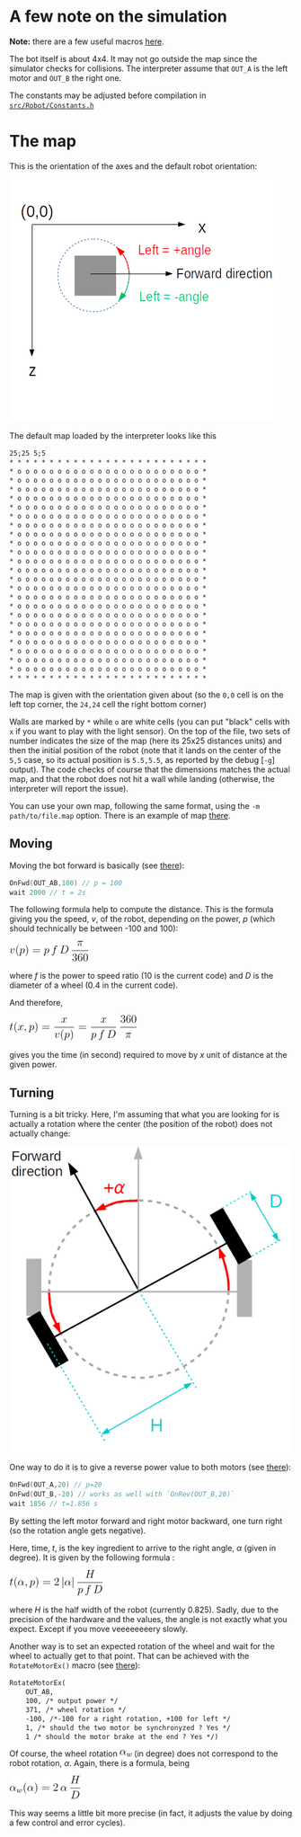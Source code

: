 # A few note on the simulation

**Note:** there are a few useful macros [here](../tests/commons.inc).

The bot itself is about 4x4. It may not go outside the map since the simulator checks for collisions.
The interpreter assume that `OUT_A` is the left motor and `OUT_B` the right one.

The constants may be adjusted before compilation in [`src/Robot/Constants.h`](../src/Robot/Constants.h)

# The map

This is the orientation of the axes and the default robot orientation:

![](im/axes.png)

The default map loaded by the interpreter looks like this

```
25;25 5;5
* * * * * * * * * * * * * * * * * * * * * * * * *
* o o o o o o o o o o o o o o o o o o o o o o o *
* o o o o o o o o o o o o o o o o o o o o o o o *
* o o o o o o o o o o o o o o o o o o o o o o o *
* o o o o o o o o o o o o o o o o o o o o o o o *
* o o o o o o o o o o o o o o o o o o o o o o o *
* o o o o o o o o o o o o o o o o o o o o o o o *
* o o o o o o o o o o o o o o o o o o o o o o o *
* o o o o o o o o o o o o o o o o o o o o o o o *
* o o o o o o o o o o o o o o o o o o o o o o o *
* o o o o o o o o o o o o o o o o o o o o o o o *
* o o o o o o o o o o o o o o o o o o o o o o o *
* o o o o o o o o o o o o o o o o o o o o o o o *
* o o o o o o o o o o o o o o o o o o o o o o o *
* o o o o o o o o o o o o o o o o o o o o o o o *
* o o o o o o o o o o o o o o o o o o o o o o o *
* o o o o o o o o o o o o o o o o o o o o o o o *
* o o o o o o o o o o o o o o o o o o o o o o o *
* o o o o o o o o o o o o o o o o o o o o o o o *
* o o o o o o o o o o o o o o o o o o o o o o o *
* o o o o o o o o o o o o o o o o o o o o o o o *
* o o o o o o o o o o o o o o o o o o o o o o o *
* o o o o o o o o o o o o o o o o o o o o o o o *
* o o o o o o o o o o o o o o o o o o o o o o o *
* * * * * * * * * * * * * * * * * * * * * * * * *
```

The map is given with the orientation given about (so the `0,0` cell is on the left top corner, the `24,24` cell the right bottom corner)

Walls are marked by `*` while `o` are white cells (you can put "black" cells with `x` if you want to play with the light sensor).
On the top of the file, two sets of number indicates the size of the map (here its 25x25 distances units) and then the initial position of the robot (note that it lands on the center of the `5,5` case, so its actual position is `5.5,5.5`, as reported by the debug [`-g`] output).
The code checks of course that the dimensions matches the actual map, and that the robot does not hit a wall while landing (otherwise, the interpreter will report the issue).

You can use your own map, following the same format, using the `-m path/to/file.map` option. There is an example of map [there](../tests/testmap.map).

## Moving

Moving the bot forward is basically (see [there](../tests/simple.nbc)):

```c
OnFwd(OUT_AB,100) // p = 100
wait 2000 // t = 2s
```

The following formula help to compute the distance. This is the formula giving you the speed, *v*, of the robot, depending on the power, *p* (which should technically be between -100 and 100):

![](im/vp.png)

where *f* is the power to speed ratio (10 is the current code) and *D* is the diameter of a wheel (0.4 in the current code).

And therefore,

![](im/txp.png)

gives you the time (in second) required to move by *x* unit of distance at the given power.


## Turning

Turning is a bit tricky. Here, I'm assuming that what you are looking for is actually a rotation where the center (the position of the robot) does not actually change:

![](im/rot.png)
 
One way to do it is to give a reverse power value to both motors (see [there](../tests/simpleturn.nbc)):

```c
OnFwd(OUT_A,20) // p=20
OnFwd(OUT_B,-20) // works as well with `OnRev(OUT_B,20)`
wait 1856 // t=1.856 s
```

By setting the left motor forward and right motor backward, one turn right (so the rotation angle gets negative).

Here, time, *t*, is the key ingredient to arrive to the right angle, *α* (given in degree). It is given by the following formula : 

![](im/talphap.png)

where *H* is the half width of the robot (currently 0.825).
Sadly, due to the precision of the hardware and the values, the angle is not exactly what you expect. Except if you move veeeeeeeery slowly.

Another way is to set an expected rotation of the wheel and wait for the wheel to actually get to that point.
That can be achieved with the `RotateMotorEx()` macro (see [there](../tests/simpleturn2.nbc)):

```
RotateMotorEx(
    OUT_AB, 
    100, /* output power */
    371, /* wheel rotation */ 
    -100, /*-100 for a right rotation, +100 for left */ 
    1, /* should the two motor be synchronyzed ? Yes */ 
    1 /* should the motor brake at the end ? Yes */)
```

Of course, the wheel rotation ![](im/alpha_w.png) (in degree) does not correspond to the robot rotation, *α*. Again, there is a formula, being 

![equation](im/alpha_weq.png)
 
This way seems a little bit more precise (in fact, it adjusts the value by doing a few control and error cycles).
